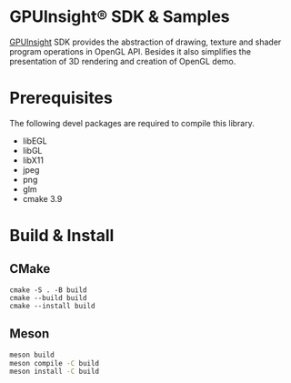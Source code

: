 GPUInsight® SDK & Samples
=========================

[GPUInsight](https://www.gpuinsight.com/) SDK provides the abstraction of drawing, texture and shader program operations in OpenGL API. Besides it also simplifies the presentation of 3D rendering and creation of OpenGL demo.

# Prerequisites
The following devel packages are required to compile this library.
- libEGL
- libGL
- libX11
- jpeg
- png
- glm
- cmake 3.9

# Build & Install
## CMake
```
cmake -S . -B build
cmake --build build
cmake --install build
```

## Meson
```bash
meson build
meson compile -C build
meson install -C build
```

